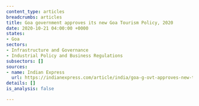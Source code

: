 ```yaml
---
content_type: articles
breadcrumbs: articles
title: Goa government approves its new Goa Tourism Policy, 2020
date: 2020-10-21 04:00:00 +0000
states:
- Goa
sectors:
- Infrastructure and Governance
- Industrial Policy and Business Regulations
subsectors: []
sources:
- name: Indian Express
  url: https://indianexpress.com/article/india/goa-g-ovt-approves-new-tourism-policy6730490/
details: []
is_analysis: false

---
```

